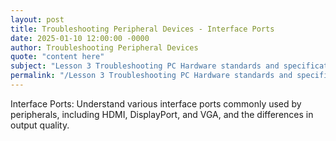 ```yaml
---
layout: post
title: Troubleshooting Peripheral Devices - Interface Ports
date: 2025-01-10 12:00:00 -0000
author: Troubleshooting Peripheral Devices
quote: "content here"
subject: "Lesson 3 Troubleshooting PC Hardware standards and specifications"
permalink: "/Lesson 3 Troubleshooting PC Hardware standards and specifications/Troubleshooting Peripheral Devices/Troubleshooting Peripheral Devices - Interface Ports"
---
```


Interface Ports: Understand various interface ports commonly used by peripherals, including HDMI, DisplayPort, and VGA, and the differences in output quality.
